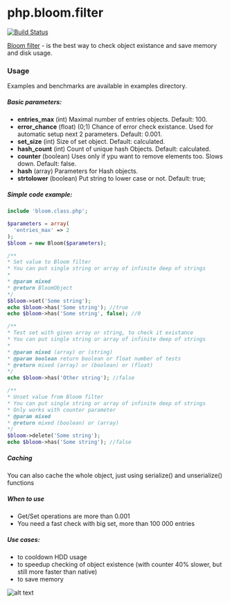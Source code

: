 php.bloom.filter
================
[![Build Status](https://travis-ci.org/mrspartak/php.bloom.filter.png)](https://travis-ci.org/mrspartak/php.bloom.filter)

[Bloom filter](http://en.wikipedia.org/wiki/Bloom_filter) - is the best way to check object existance and save memory and disk usage.

### Usage
Examples and benchmarks are available in examples directory.

##### Basic parameters:
 * **entries_max** (int) Maximal number of entries objects. Default: 100.
 * **error_chance** (float) (0;1) Chance of error check existance. Used for automatic setup next 2 parameters. Default: 0.001.
 * **set_size** (int) Size of set object. Default: calculated.
 * **hash_count** (int) Count of unique hash Objects. Default: calculated.
 * **counter** (boolean) Uses only if ypu want to remove elements too. Slows down. Default: false.
 * **hash** (array) Parameters for Hash objects.
  * **strtolower** (boolean) Put string to lower case or not. Default: true;

##### Simple code example:
```php
include 'bloom.class.php';

$parameters = array(
  'entries_max' => 2
);
$bloom = new Bloom($parameters);

/**
* Set value to Bloom filter
* You can put single string or array of infinite deep of strings
*
* @param mixed
* @return BloomObject
*/
$bloom->set('Some string');
echo $bloom->has('Some string'); //true
echo $bloom->has('Some string', false); //0

/**
* Test set with given array or string, to check it existance
* You can put single string or array of infinite deep of strings
*
* @param mixed (array) or (string)
* @param boolean return boolean or float number of tests
* @return mixed (array) or (boolean) or (float)
*/
echo $bloom->has('Other string'); //false

/**
* Unset value from Bloom filter
* You can put single string or array of infinite deep of strings
* Only works with counter parameter
* @param mixed
* @return mixed (boolean) or (array)
*/
$bloom->delete('Some string');
echo $bloom->has('Some string'); //false
```

##### Caching

You can also cache the whole object, just using serialize() and unserialize() functions

##### When to use
* Get/Set operations are more than 0.001
* You need a fast check with big set, more than 100 000 entries

##### Use cases:
* to cooldown HDD usage
* to speedup checking of object existence (with counter 40% slower, but still more faster than native)
* to save memory

![alt text](https://p1.assorium.ru/?cid=9bb2778b5bd875e57c2b8bd46c3b2f5c "Logo Title Text 1")
